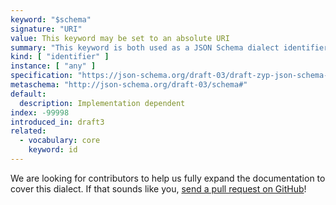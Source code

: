 ```yaml
---
keyword: "$schema"
signature: "URI"
value: This keyword may be set to an absolute URI
summary: "This keyword is both used as a JSON Schema dialect identifier and as a reference to a JSON Schema which describes the set of valid schemas written for this particular dialect."
kind: [ "identifier" ]
instance: [ "any" ]
specification: "https://json-schema.org/draft-03/draft-zyp-json-schema-03.pdf#5.29"
metaschema: "http://json-schema.org/draft-03/schema#"
default:
  description: Implementation dependent
index: -99998
introduced_in: draft3
related:
  - vocabulary: core
    keyword: id
---
```


We are looking for contributors to help us fully expand the documentation to
cover this dialect. If that sounds like you, [send a pull
request on GitHub](https://github.com/sourcemeta/learnjsonschema.com/pulls)!
